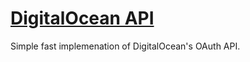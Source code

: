 # [DigitalOcean API](http://digitalocean_api.hive.pt)

Simple fast implemenation of DigitalOcean's OAuth API.
